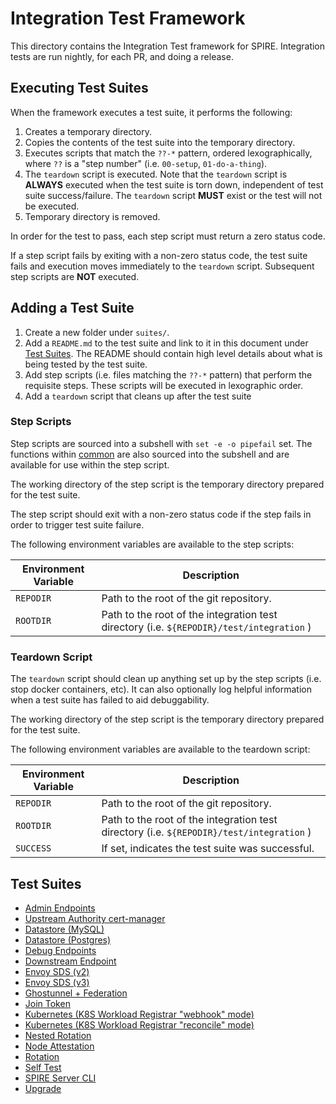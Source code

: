 # Integration Test Framework

This directory contains the Integration Test framework for SPIRE. Integration
tests are run nightly, for each PR, and doing a release.

## Executing Test Suites

When the framework executes a test suite, it performs the following:

1. Creates a temporary directory.
1. Copies the contents of the test suite into the temporary directory.
1. Executes scripts that match the `??-*` pattern, ordered lexographically,
   where `??` is a "step number" (i.e. `00-setup`, `01-do-a-thing`).
1. The `teardown` script is executed. Note that the `teardown` script is
   **ALWAYS** executed when the test suite is torn down, independent of test
   suite success/failure. The `teardown` script **MUST** exist or the test will
   not be executed.
1. Temporary directory is removed.

In order for the test to pass, each step script must return a zero status code.

If a step script fails by exiting with a non-zero status code, the test suite
fails and execution moves immediately to the `teardown` script. Subsequent step
scripts are **NOT** executed.

## Adding a Test Suite

1. Create a new folder under `suites/`.
1. Add a `README.md` to the test suite and link to it in this document under
   [Test Suites](#test-suites). The README should contain high level details
   about what is being tested by the test suite.
1. Add step scripts (i.e. files matching the `??-*` pattern) that perform the
   requisite steps. These scripts will be executed in lexographic order.
1. Add a `teardown` script that cleans up after the test suite

### Step Scripts

Step scripts are sourced into a subshell with `set -e -o pipefail` set. The
functions within [common](./common) are also sourced into the subshell and
are available for use within the step script.

The working directory of the step script is the temporary directory prepared
for the test suite.

The step script should exit with a non-zero status code if the step fails in
order to trigger test suite failure.

The following environment variables are available to the step scripts:

| Environment Variable  | Description |
| --------- | ----------------|
| `REPODIR` | Path to the root of the git repository.          |
| `ROOTDIR` | Path to the root of the integration test directory (i.e. `${REPODIR}/test/integration` ) |

### Teardown Script

The `teardown` script should clean up anything set up by the step scripts (i.e.
stop docker containers, etc). It can also optionally log helpful information
when a test suite has failed to aid debuggability.

The working directory of the step script is the temporary directory prepared
for the test suite.

The following environment variables are available to the teardown script:

| Environment Variable  | Description |
| --------- | ----------------|
| `REPODIR` | Path to the root of the git repository.          |
| `ROOTDIR` | Path to the root of the integration test directory (i.e. `${REPODIR}/test/integration` ) |
| `SUCCESS` | If set, indicates the test suite was successful. |

## Test Suites

* [Admin Endpoints](suites/admin-endpoints/README.md)
* [Upstream Authority cert-manager](suites/upstream-authority-cert-manager/README.md)
* [Datastore (MySQL)](suites/datastore-mysql/README.md)
* [Datastore (Postgres)](suites/datastore-postgres/README.md)
* [Debug Endpoints](suites/debug-endpoints/README.md)
* [Downstream Endpoint](suites/downstream-endpoints/README.md)
* [Envoy SDS (v2)](suites/envoy-sds-v2/README.md)
* [Envoy SDS (v3)](suites/envoy-sds-v3/README.md)
* [Ghostunnel + Federation](suites/ghostunnel-federation/README.md)
* [Join Token](suites/join-token/README.md)
* [Kubernetes (K8S Workload Registrar "webhook" mode)](suites/k8s/README.md)
* [Kubernetes (K8S Workload Registrar "reconcile" mode)](suites/k8s-reconcile/README.md)
* [Nested Rotation](suites/nested-rotation/README.md)
* [Node Attestation](suites/node-attestation/README.md)
* [Rotation](suites/rotation/README.md)
* [Self Test](suites/self-test/README.md)
* [SPIRE Server CLI](suites/spire-server-cli/README.md)
* [Upgrade](suites/upgrade/README.md)
